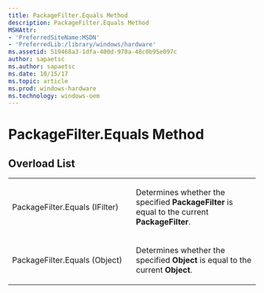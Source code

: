 ```yaml
---
title: PackageFilter.Equals Method
description: PackageFilter.Equals Method
MSHAttr:
- 'PreferredSiteName:MSDN'
- 'PreferredLib:/library/windows/hardware'
ms.assetid: 519468a3-1dfa-400d-970a-48c0b95e097c
author: sapaetsc
ms.author: sapaetsc
ms.date: 10/15/17
ms.topic: article
ms.prod: windows-hardware
ms.technology: windows-oem
---
```


# PackageFilter.Equals Method


## <span id="Overload_List"></span><span id="overload_list"></span><span id="OVERLOAD_LIST"></span>Overload List


<table>
<colgroup>
<col width="50%" />
<col width="50%" />
</colgroup>
<tbody>
<tr class="odd">
<td><p>PackageFilter.Equals (IFilter)</p></td>
<td><p>Determines whether the specified <strong>PackageFilter</strong> is equal to the current <strong>PackageFilter</strong>.</p></td>
</tr>
<tr class="even">
<td><p>PackageFilter.Equals (Object)</p></td>
<td><p>Determines whether the specified <strong>Object</strong> is equal to the current <strong>Object</strong>.</p></td>
</tr>
</tbody>
</table>

 

 

 






